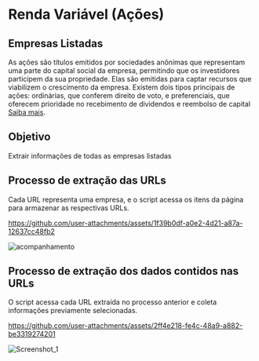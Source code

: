 
# Renda Variável (Ações)

## Empresas Listadas

As ações são títulos emitidos por sociedades anônimas que representam uma parte do capital social da empresa, permitindo que os investidores participem da sua propriedade. Elas são emitidas para captar recursos que viabilizem o crescimento da empresa. Existem dois tipos principais de ações: ordinárias, que conferem direito de voto, e preferenciais, que oferecem prioridade no recebimento de dividendos e reembolso de capital [Saiba mais](https://www.b3.com.br/pt_br/produtos-e-servicos/negociacao/renda-variavel/acoes.htm).

## Objetivo
Extrair informações de todas as empresas listadas

## Processo de extração das URLs

Cada URL representa uma empresa, e o script acessa os itens da página para armazenar as respectivas URLs.

https://github.com/user-attachments/assets/1f39b0df-a0e2-4d21-a87a-12637cc48fb2

![acompanhamento](https://github.com/user-attachments/assets/71beb870-d62c-49ba-ac4c-679c9e6dddac)

## Processo de extração dos dados contidos nas URLs

O script acessa cada URL extraída no processo anterior e coleta informações previamente selecionadas.

https://github.com/user-attachments/assets/2ff4e218-fe4c-48a9-a882-be3319274201

![Screenshot_1](https://github.com/user-attachments/assets/7a3a95d3-bbb1-441f-97a8-c2eba5feaf16)


